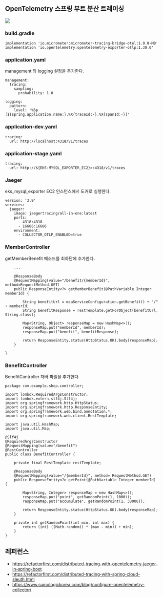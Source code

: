 ## OpenTelemetry 스프링 부트 분산 트레이싱 ##

![](https://github.com/gnosia93/eks-on-aws/blob/main/images/springboot-distributed-tracing.png)

### build.gradle ###

```
implementation 'io.micrometer:micrometer-tracing-bridge-otel:1.0.0-M8'
implementation 'io.opentelemetry:opentelemetry-exporter-otlp:1.30.0'
```

### application.yaml ###
management 와 logging 설정을 추가한다.
```
management:
  tracing:
    sampling:
      probability: 1.0

logging:
  pattern:
    level: '%5p [${spring.application.name:},%X{traceId:-},%X{spanId:-}]'
```


### application-dev.yaml ###
```
tracing:
  url: http://localhost:4318/v1/traces
```
### application-stage.yaml ###
```
tracing:
  url: http://${EKS-MYSQL_EXPORTER_EC2}>:4318/v1/traces
```

### Jaeger ###

eks_mysql_exporter EC2 인스턴스에서 도커로 실행한다. 
```
version: '3.9'
services:
  jaeger:
    image: jaegertracing/all-in-one:latest
    ports:
      - 4318:4318
      - 16686:16686
    environment:
      - COLLECTOR_OTLP_ENABLED=true
```

### MemberController ###
getMemberBenefit 메소드를 최하단에 추가한다.
```
    ...

    @ResponseBody
    @RequestMapping(value="/benefit/{memberId}", method=RequestMethod.GET)
    public ResponseEntity<?> getMemberBenefit(@PathVariable Integer memberId) {

        String benefitUrl = msaServiceConfiguration.getBenefit() + "/" + memberId;
        String benefitResponse = restTemplate.getForObject(benefitUrl, String.class);

        Map<String, Object> responseMap = new HashMap<>();
        responseMap.put("memberId", memberId);
        responseMap.put("benefit", benefitResponse);

        return ResponseEntity.status(HttpStatus.OK).body(responseMap);
    }

}
```

### BenefitController ###
BenefitController 자바 파일을 추가한다. 
```
package com.example.shop.controller;

import lombok.RequiredArgsConstructor;
import lombok.extern.slf4j.Slf4j;
import org.springframework.http.HttpStatus;
import org.springframework.http.ResponseEntity;
import org.springframework.web.bind.annotation.*;
import org.springframework.web.client.RestTemplate;

import java.util.HashMap;
import java.util.Map;

@Slf4j
@RequiredArgsConstructor
@RequestMapping(value="/benefit")
@RestController
public class BenefitController {

    private final RestTemplate restTemplate;

    @ResponseBody
    @RequestMapping(value="/{memberId}", method= RequestMethod.GET)
    public ResponseEntity<?> getPoint(@PathVariable Integer memberId) {

        Map<String, Integer> responseMap = new HashMap<>();
        responseMap.put("point", getRandomPoint(1, 1000));
        responseMap.put("accumulate", getRandomPoint(1, 30000));

        return ResponseEntity.status(HttpStatus.OK).body(responseMap);
    }

    private int getRandomPoint(int min, int max) {
        return (int) ((Math.random() * (max - min)) + min);
    }
}
```



## 레퍼런스 ##

* https://refactorfirst.com/distributed-tracing-with-opentelemetry-jaeger-in-spring-boot
* https://refactorfirst.com/distributed-tracing-with-spring-cloud-sleuth.html
* https://www.sumologickorea.com/blog/configure-opentelemetry-collector/
